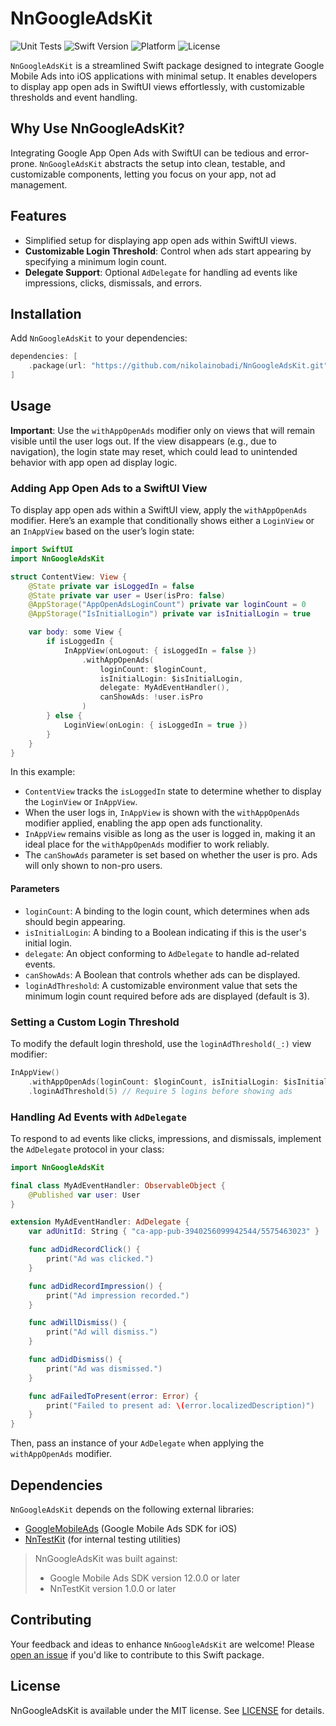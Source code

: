 
# NnGoogleAdsKit

![Unit Tests](https://github.com/nikolainobadi/NnGoogleAdsKit/actions/workflows/ci.yml/badge.svg)
![Swift Version](https://badgen.net/badge/swift/6.0%2B/purple)
![Platform](https://img.shields.io/badge/iOS-17%2B-blue)
![License](https://img.shields.io/badge/license-MIT-lightgrey)

`NnGoogleAdsKit` is a streamlined Swift package designed to integrate Google Mobile Ads into iOS applications with minimal setup. It enables developers to display app open ads in SwiftUI views effortlessly, with customizable thresholds and event handling.

## Why Use NnGoogleAdsKit?

Integrating Google App Open Ads with SwiftUI can be tedious and error-prone. `NnGoogleAdsKit` abstracts the setup into clean, testable, and customizable components, letting you focus on your app, not ad management.


## Features

- Simplified setup for displaying app open ads within SwiftUI views.
- **Customizable Login Threshold**: Control when ads start appearing by specifying a minimum login count.
- **Delegate Support**: Optional `AdDelegate` for handling ad events like impressions, clicks, dismissals, and errors.

## Installation
Add `NnGoogleAdsKit` to your dependencies:
```swift
dependencies: [
    .package(url: "https://github.com/nikolainobadi/NnGoogleAdsKit.git", from: "0.7.0")
]
```

## Usage

**Important**: Use the `withAppOpenAds` modifier only on views that will remain visible until the user logs out. If the view disappears (e.g., due to navigation), the login state may reset, which could lead to unintended behavior with app open ad display logic.

### Adding App Open Ads to a SwiftUI View
To display app open ads within a SwiftUI view, apply the `withAppOpenAds` modifier. Here’s an example that conditionally shows either a `LoginView` or an `InAppView` based on the user’s login state:

```swift
import SwiftUI
import NnGoogleAdsKit

struct ContentView: View {
    @State private var isLoggedIn = false
    @State private var user = User(isPro: false)
    @AppStorage("AppOpenAdsLoginCount") private var loginCount = 0
    @AppStorage("IsInitialLogin") private var isInitialLogin = true

    var body: some View {
        if isLoggedIn {
            InAppView(onLogout: { isLoggedIn = false })
                .withAppOpenAds(
                    loginCount: $loginCount,
                    isInitialLogin: $isInitialLogin,
                    delegate: MyAdEventHandler(),
                    canShowAds: !user.isPro
                )
        } else {
            LoginView(onLogin: { isLoggedIn = true })
        }
    }
}

```

In this example:
- `ContentView` tracks the `isLoggedIn` state to determine whether to display the `LoginView` or `InAppView`.
- When the user logs in, `InAppView` is shown with the `withAppOpenAds` modifier applied, enabling the app open ads functionality.
- `InAppView` remains visible as long as the user is logged in, making it an ideal place for the `withAppOpenAds` modifier to work reliably.
- The `canShowAds` parameter is set based on whether the user is pro. Ads will only shown to non-pro users.

#### Parameters
- `loginCount`: A binding to the login count, which determines when ads should begin appearing.
- `isInitialLogin`: A binding to a Boolean indicating if this is the user's initial login.
- `delegate`: An object conforming to `AdDelegate` to handle ad-related events.
- `canShowAds`: A Boolean that controls whether ads can be displayed.
- `loginAdThreshold`: A customizable environment value that sets the minimum login count required before ads are displayed (default is 3).

### Setting a Custom Login Threshold
To modify the default login threshold, use the `loginAdThreshold(_:)` view modifier:

```swift
InAppView()
    .withAppOpenAds(loginCount: $loginCount, isInitialLogin: $isInitialLogin, delegate: adDelegate)
    .loginAdThreshold(5) // Require 5 logins before showing ads
```

### Handling Ad Events with `AdDelegate`
To respond to ad events like clicks, impressions, and dismissals, implement the `AdDelegate` protocol in your class:

```swift
import NnGoogleAdsKit

final class MyAdEventHandler: ObservableObject {
    @Published var user: User
}

extension MyAdEventHandler: AdDelegate {
    var adUnitId: String { "ca-app-pub-3940256099942544/5575463023" }

    func adDidRecordClick() {
        print("Ad was clicked.")
    }

    func adDidRecordImpression() {
        print("Ad impression recorded.")
    }

    func adWillDismiss() {
        print("Ad will dismiss.")
    }

    func adDidDismiss() {
        print("Ad was dismissed.")
    }

    func adFailedToPresent(error: Error) {
        print("Failed to present ad: \(error.localizedDescription)")
    }
}
```

Then, pass an instance of your `AdDelegate` when applying the `withAppOpenAds` modifier.

## Dependencies

`NnGoogleAdsKit` depends on the following external libraries:

- [GoogleMobileAds](https://developers.google.com/admob/ios/quick-start) (Google Mobile Ads SDK for iOS)
- [NnTestKit](https://github.com/nikolainobadi/NnTestKit) (for internal testing utilities)

> NnGoogleAdsKit was built against:
> - Google Mobile Ads SDK version 12.0.0 or later
> - NnTestKit version 1.0.0 or later

## Contributing
Your feedback and ideas to enhance `NnGoogleAdsKit` are welcome! Please [open an issue](https://github.com/nikolainobadi/NnGoogleAdsKit/issues) if you'd like to contribute to this Swift package.

## License
NnGoogleAdsKit is available under the MIT license. See [LICENSE](LICENSE) for details.

